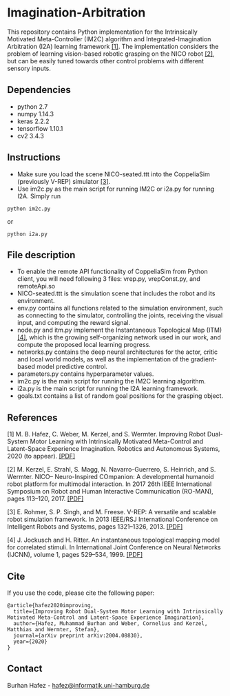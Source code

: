 # Imagination-Arbitration
This repository contains Python implementation for the Intrinsically Motivated Meta-Controller (IM2C) algorithm and Integrated-Imagination Arbitration (I2A) learning framework [[1]](#1). The implementation considers the problem of learning vision-based robotic grasping on the NICO robot [[2]](#2), but can be easily tuned towards other control problems with different sensory inputs.

## Dependencies
* python 2.7
* numpy 1.14.3
* keras 2.2.2
* tensorflow 1.10.1
* cv2 3.4.3

## Instructions
* Make sure you load the scene NICO-seated.ttt into the CoppeliaSim (previously V-REP) simulator [[3]](#3).
* Use im2c.py as the main script for running IM2C or i2a.py for running I2A. Simply run 
```
python im2c.py
```
or
```
python i2a.py
```

## File description
* To enable the remote API functionality of CoppeliaSim from Python client, you will need following 3 files: vrep.py, vrepConst.py, and remoteApi.so
* NICO-seated.ttt is the simulation scene that includes the robot and its environment.
* env.py contains all functions related to the simulation environment, such as connecting to the simulator, controlling the joints, receiving the visual input, and computing the reward signal.
* node.py and itm.py implement the Instantaneous Topological Map (ITM) [[4]](#4), which is the growing self-organizing network used in our work, and compute the proposed local learning progress.
* networks.py contains the deep neural architectures for the actor, critic and local world models, as well as the implementation of the gradient-based model predictive control.
* parameters.py contains hyperparameter values.
* im2c.py is the main script for running the IM2C learning algorithm.
* i2a.py is the main script for running the I2A learning framework.
* goals.txt contains a list of random goal positions for the grasping object.

## References
<a id="1">[1]</a> 
M. B. Hafez, C. Weber, M. Kerzel, and S. Wermter. Improving Robot Dual-System Motor Learning with Intrinsically Motivated Meta-Control and Latent-Space Experience Imagination. Robotics and Autonomous Systems, 2020 (to appear). [[PDF]](https://www2.informatik.uni-hamburg.de/wtm/publications/2020/HWKW20/HWKW20.pdf)

<a id="2">[2]</a> 
M. Kerzel, E. Strahl, S. Magg, N. Navarro-Guerrero, S. Heinrich, and S. Wermter. NICO– Neuro-Inspired COmpanion: A developmental humanoid robot platform for multimodal interaction. In 2017 26th IEEE International Symposium on Robot and Human Interactive Communication (RO-MAN), pages 113–120, 2017. [[PDF]](https://www2.informatik.uni-hamburg.de/wtm/publications/2017/KSMNHW17/NICO_RO-MAN_2017-PREPRINT-2017.pdf)

<a id="3">[3]</a> 
E. Rohmer, S. P. Singh, and M. Freese. V-REP: A versatile and scalable robot simulation framework. In 2013 IEEE/RSJ International Conference on Intelligent Robots and Systems, pages 1321–1326, 2013. [[PDF]](https://www.coppeliarobotics.com/coppeliaSim_v-rep_iros2013.pdf)

<a id="4">[4]</a> 
J. Jockusch and H. Ritter. An instantaneous topological mapping model for correlated stimuli. In International Joint Conference on Neural Networks (IJCNN), volume 1, pages 529–534, 1999. [[PDF]](https://ni.www.techfak.uni-bielefeld.de/files/JockuschRitter1999-AIT.pdf)

## Cite
If you use the code, please cite the following paper:

```
@article{hafez2020improving,
  title={Improving Robot Dual-System Motor Learning with Intrinsically Motivated Meta-Control and Latent-Space Experience Imagination},
  author={Hafez, Muhammad Burhan and Weber, Cornelius and Kerzel, Matthias and Wermter, Stefan},
  journal={arXiv preprint arXiv:2004.08830},
  year={2020}
}
```

## Contact
Burhan Hafez - hafez@informatik.uni-hamburg.de


